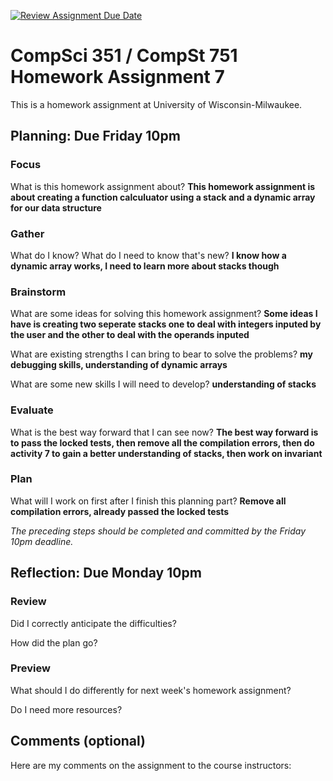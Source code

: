 [![Review Assignment Due Date](https://classroom.github.com/assets/deadline-readme-button-24ddc0f5d75046c5622901739e7c5dd533143b0c8e959d652212380cedb1ea36.svg)](https://classroom.github.com/a/m0wdjEg9)
# CompSci 351 / CompSt 751 Homework Assignment 7

This is a homework assignment at University of Wisconsin-Milwaukee.

## Planning: Due Friday 10pm

### Focus

What is this homework assignment about?
**This homework assignment is about creating a function calculuator using a stack and a dynamic array for our data structure**

### Gather

What do I know?  What do I need to know that's new?
**I know how a dynamic array works, I need to learn more about stacks though**

### Brainstorm

What are some ideas for solving this homework assignment?
**Some ideas I have is creating two seperate stacks one to deal with integers inputed by the user and the other to deal with the operands inputed**

What are existing strengths I can bring to bear to solve the problems?
**my debugging skills, understanding of dynamic arrays**

What are some new skills I will need to develop?
**understanding of stacks**
### Evaluate

What is the best way forward that I can see now?
**The best way forward is to pass the locked tests, then remove all the compilation errors, then do activity 7 to gain a better understanding of stacks, then work on invariant**

### Plan

What will I work on first after I finish this planning part?
**Remove all compilation errors, already passed the locked tests**

*The preceding steps should be completed and committed by the
Friday 10pm deadline.*

## Reflection: Due Monday 10pm

### Review

Did I correctly anticipate the difficulties?

How did the plan go?

### Preview

What should I do differently for next week's homework assignment?

Do I need more resources?

## Comments (optional)

Here are my comments on the assignment to the course instructors:
